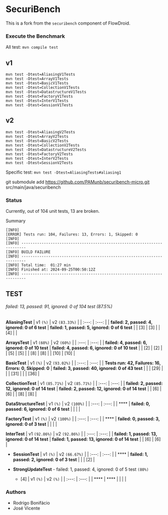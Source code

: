 # SecuriBench

This is a fork from the `securibench` component of FlowDroid.

### Execute the Benchmark

All test: `mvn compile test`

## v1
```
mvn test -Dtest=AliasingV1Tests
mvn test -Dtest=ArrayV1Tests
mvn test -Dtest=BasicV1Tests
mvn test -Dtest=CollectionV1Tests
mvn test -Dtest=DatastructureV1Tests
mvn test -Dtest=FactoryV1Tests
mvn test -Dtest=InterV1Tests
mvn test -Dtest=SessionV1Tests
```

## v2
```
mvn test -Dtest=AliasingV2Tests
mvn test -Dtest=ArrayV2Tests
mvn test -Dtest=BasicV2Tests
mvn test -Dtest=CollectionV2Tests
mvn test -Dtest=DatastructureV2Tests
mvn test -Dtest=FactoryV2Tests
mvn test -Dtest=InterV2Tests
mvn test -Dtest=SessionV2Tests
```

Specific test: `mvn test -Dtest=AliasingTests#aliasing1`


git submodule add https://github.com/PAMunb/securibench-micro.git src/main/java/securibench

### Status

Currently, out of 104 unit tests, 13 are broken.


Summary

```
[INFO] 
[ERROR] Tests run: 104, Failures: 13, Errors: 1, Skipped: 0
[INFO] 
[INFO] ------------------------------------------------------------------------
[INFO] BUILD FAILURE
[INFO] ------------------------------------------------------------------------
[INFO] Total time:  01:27 min
[INFO] Finished at: 2024-09-25T00:50:12Z
[INFO] ------------------------------------------------------------------------
```

## TEST

###### failed: 13, passed: 91, ignored: 0 of 104 test (87.5%)

**AliasingTest**
| v1 `(%)`                                        | v2 `(83.33%)`                                  |
| :---:                                           | :---:                                          |
| **failed: 2, passed: 4, ignored: 0 of 6 test**  | **failed: 1, passed: 5, ignored: 0 of 6 test** |
|  [3]                                            |  [3]                                           |
|  [4]                                            |                                                |


**ArraysTest**
| v1 `(60%)`                                      | v2 `(60%)`                                      |
| :---:                                           | :---:                                           |
| **failed: 4, passed: 6, ignored: 0 of 10 test** | **failed: 4, passed: 6, ignored: 0 of 10 test** |
|  [2]                                            |  [2]                                            |
|  [5]                                            |  [5]                                            |
|  [8]                                            |  [8]                                            |
|  [10]                                           |  [10]                                           |


**BasicTest**
| v1 `(%)`                                                | v2 `(93.02%)`                                     |
| :---:                                                   | :---:                                             |
| **Tests run: 42, Failures: 16, Errors: 0, Skipped: 0**  | **failed: 3, passed: 40, ignored: 0 of 43 test**  |
|                                                         |  [29]                                             |
|                                                         |  [31]                                             |
|                                                         |  [36]                                             |

**CollectionTest**
| v1 `(85.71%)`                                           | v2 `(85.71%)`                                     |
| :---:                                                   | :---:                                             |
| **failed: 2, passed: 12, ignored: 0 of 14 test**        | **failed: 2, passed: 12, ignored: 0 of 14 test**  |
|  [6]                                                    |  [6]                                              |
|  [8]                                                    |  [8]                                              | 


**DataStructureTest**
| v1 `(%)`                                        | v2 `(100%)`                                     |
| :---:                                           | :---:                                           |
| ****                                            | **failed: 0, passed: 6, ignored: 0 of 6 test**  |
|                                                 |                                                 |   

**FactoryTest**
| v1 `(%)`                                        | v2 `(100%)`                                     |
| :---:                                           | :---:                                           |
| ****                                            | **failed: 0, passed: 3, ignored: 0 of 3 test**  |
|                                                 |                                                 |  

**InterTest**
| v1 `(92.86%)`                                          | v2 `(92.86%)`                                     |
| :---:                                             | :---:                                             |
| **failed: 1, passed: 13, ignored: 0 of 14 test**  | **failed: 1, passed: 13, ignored: 0 of 14 test**  |
|  [6]                                              |   [6]                                             |   


- **SessionTest**
| v1 `(%)`                                        | v2 `(66.67%)`                                   |
| :---:                                           | :---:                                           |
| ****                                            | **failed: 1, passed: 2, ignored: 0 of 3 test**  |
|                                                 |   [2]                                           |    


- **StrongUpdateTest** - failed: 1, passed: 4, ignored: 0 of 5 test `(80%)`
  - [4]
| v1 `(%)`                                        | v2 `(%)`                                  |
| :---:                                           | :---:                                     |
| ****                                            | ****                                      |
|                                                 |                                           |  


### Authors

   * Rodrigo Bonifácio
   * José Vicente